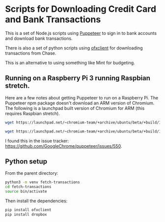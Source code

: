 # Scripts for Downloading Credit Card and Bank Transactions

This is a set of Node.js scripts using [Puppeteer](https://github.com/GoogleChrome/puppeteer/) to sign in to bank accounts and download bank transactions.

There is also a set of python scripts using [ofxclient](https://github.com/captin411/ofxclient) for downloading transactions from Chase.

This is an alternative to using something like Mint for budgeting.


## Running on a Raspberry Pi 3 running Raspbian stretch.

Here are a few notes about getting Puppeteer to run on a Raspberry Pi. The Puppeteer npm package doesn't download an ARM version of Chromium.  The following is a launchpad built version of Chromium for ARM (this requires Raspbian stretch).

```sh
wget https://launchpad.net/~chromium-team/+archive/ubuntu/beta/+build/14381587/+files/chromium-codecs-ffmpeg_65.0.3325.88-0ubuntu0.17.10.1_armhf.deb; sudo dpkg -i chromium-codecs-ffmpeg_65.0.3325.88-0ubuntu0.17.10.1_armhf.deb

wget https://launchpad.net/~chromium-team/+archive/ubuntu/beta/+build/14381587/+files/chromium-browser_65.0.3325.88-0ubuntu0.17.10.1_armhf.deb; sudo dpkg -i chromium-browser_65.0.3325.88-0ubuntu0.17.10.1_armhf.deb
```

I found this in the issue tracker: https://github.com/GoogleChrome/puppeteer/issues/550.


## Python setup

From the parent directory:
```sh
python3 -m venv fetch-transactions
cd fetch-transactions
source bin/activate
```

Then install the dependencies:
```sh
pip install ofxclient
pip install dropbox
```
